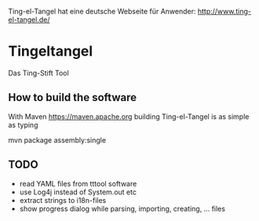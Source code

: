 Ting-el-Tangel hat eine deutsche Webseite für Anwender: http://www.ting-el-tangel.de/

# Tingeltangel
Das Ting-Stift Tool

How to build the software
----
With Maven https://maven.apache.org building Ting-el-Tangel is as simple as typing
   
   mvn package assembly:single  

TODO
----

 * read YAML files from tttool software
 * use Log4j instead of System.out etc
 * extract strings to i18n-files
 * show progress dialog while parsing, importing, creating, ... files

